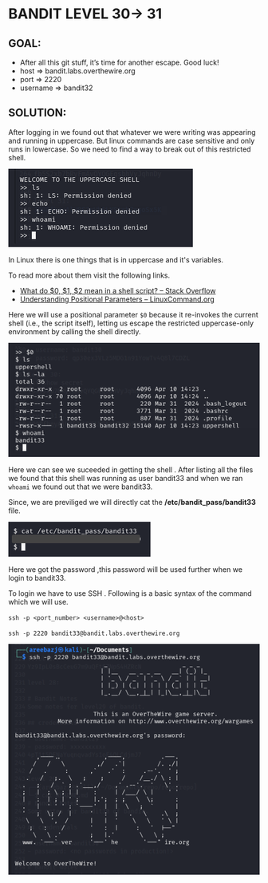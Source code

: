 # BANDIT LEVEL 30-> 31


## GOAL:

- After all this git stuff, it’s time for another escape. Good luck!
- host => bandit.labs.overthewire.org
- port => 2220
- username => bandit32

## SOLUTION:

After logging in we found out that whatever we were writing was appearing and running in uppercase. But linux commands are case sensitive and only runs in lowercase. So we need to find a way to break out of this restricted shell.

![bandit33.1](./images/bandit33.1.png "Bandit33.1")

In Linux there is one things that is in uppercase and it's variables.

To read more about them visit the following links.

- [What do $0, $1, $2 mean in a shell script? – Stack Overflow](https://stackoverflow.com/questions/29258603/what-do-0-1-2-mean-in-a-shell-script?utm_source=chatgpt.com)
- [Understanding Positional Parameters – LinuxCommand.org](https://linuxcommand.org/lc3_wss0120.php?utm_source=chatgpt.com)

Here we will use a positional parameter `$0` because it re-invokes the current shell (i.e., the script itself), letting us escape the restricted uppercase-only environment by calling the shell directly.

![bandit33.2](./images/bandit33.2.png "Bandit33.2")

Here we can see we suceeded in getting the shell . After listing all the files we found that this shell was running as user bandit33 and when we ran `whoami` we found out that we were bandit33. 

Since, we are previliged we will directly cat the **/etc/bandit_pass/bandit33** file.

![bandit33.3](./images/bandit33.3.png "Bandit33.3")

Here we got the password ,this password will be used further when we login to bandit33.

To login we have to use SSH . Following is a basic syntax of the command which we will use.

`ssh -p <port_number> <username>@<host>`

`ssh -p 2220 bandit33@bandit.labs.overthewire.org`

![bandit33.4](./images/bandit33.4.png "Bandit33.4")